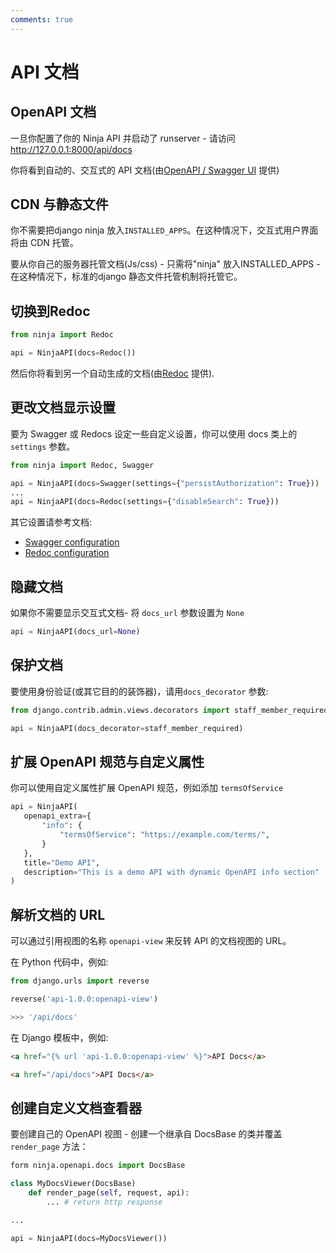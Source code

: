 ```yaml
---
comments: true
---
```

# API 文档

## OpenAPI 文档

一旦你配置了你的 Ninja API 并启动了 runserver - 请访问<a href="http://127.0.0.1:8000/api/docs" target="_blank">http://127.0.0.1:8000/api/docs</a>

你将看到自动的、交互式的 API 文档(由<a href="https://github.com/swagger-api/swagger-ui" target="_blank">OpenAPI / Swagger UI</a> 提供)


## CDN 与静态文件

你不需要把django ninja 放入`INSTALLED_APPS`。在这种情况下，交互式用户界面将由 CDN 托管。

要从你自己的服务器托管文档(Js/css) - 只需将"ninja" 放入INSTALLED_APPS - 在这种情况下，标准的django 静态文件托管机制将托管它。

## 切换到Redoc


```python
from ninja import Redoc

api = NinjaAPI(docs=Redoc())

```
然后你将看到另一个自动生成的文档(由<a href="https://github.com/Redocly/redoc" target="_blank">Redoc</a> 提供).

## 更改文档显示设置
要为 Swagger 或 Redocs 设定一些自定义设置，你可以使用 docs 类上的`settings` 参数。

```python
from ninja import Redoc, Swagger

api = NinjaAPI(docs=Swagger(settings={"persistAuthorization": True}))
...
api = NinjaAPI(docs=Redoc(settings={"disableSearch": True}))

```

其它设置请参考文档:

 - [Swagger configuration](https://swagger.io/docs/open-source-tools/swagger-ui/usage/configuration/)
 - [Redoc configuration](https://redocly.com/docs/api-reference-docs/configuration/functionality/)



## 隐藏文档

如果你不需要显示交互式文档- 将 `docs_url` 参数设置为 `None`

```python
api = NinjaAPI(docs_url=None)
```

## 保护文档

要使用身份验证(或其它目的的装饰器)，请用`docs_decorator` 参数:

```python
from django.contrib.admin.views.decorators import staff_member_required

api = NinjaAPI(docs_decorator=staff_member_required)
```

## 扩展 OpenAPI 规范与自定义属性

你可以使用自定义属性扩展 OpenAPI 规范，例如添加 `termsOfService`

```python
api = NinjaAPI(
   openapi_extra={
       "info": {
           "termsOfService": "https://example.com/terms/",
       }
   },
   title="Demo API",
   description="This is a demo API with dynamic OpenAPI info section"
)
```

## 解析文档的 URL

可以通过引用视图的名称 `openapi-view` 来反转 API 的文档视图的 URL。

在 Python 代码中，例如:
```python
from django.urls import reverse

reverse('api-1.0.0:openapi-view')

>>> '/api/docs'
```

在 Django 模板中，例如:
```Html
<a href="{% url 'api-1.0.0:openapi-view' %}">API Docs</a>

<a href="/api/docs">API Docs</a>
```

## 创建自定义文档查看器

要创建自己的 OpenAPI 视图 - 创建一个继承自 DocsBase 的类并覆盖 `render_page` 方法：



```python
form ninja.openapi.docs import DocsBase

class MyDocsViewer(DocsBase)
    def render_page(self, request, api):
        ... # return http response

...

api = NinjaAPI(docs=MyDocsViewer())

```

